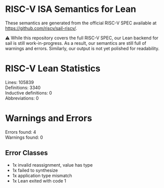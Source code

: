 # RISC-V ISA Semantics for Lean

These semantics are generated from the official RISC-V SPEC available at
https://github.com/riscv/sail-riscv/.

⚠️ While this repository covers the full RISC-V SPEC, our Lean backend for sail
is still work-in-progress. As a result, our semantics are still full of warnings
and errors. Similarly, our output is not yet polished for readability.
# RISC-V Lean Statistics

Lines: 105839  
Definitions: 3340  
Inductive definitions: 0  
Abbreviations: 0  

# Warnings and Errors

Errors found: 4  
Warnings found: 0  

## Error Classes

- 1x invalid reassignment, value has type
- 1x failed to synthesize
- 1x application type mismatch
- 1x Lean exited with code 1
